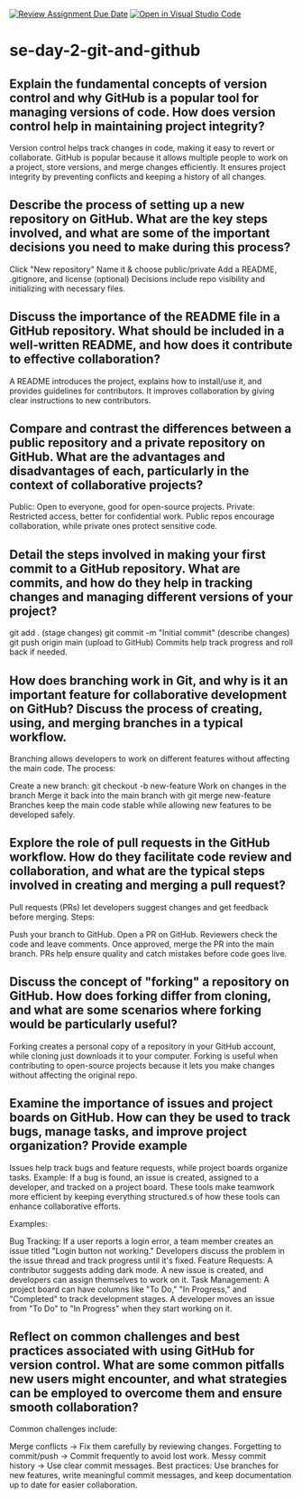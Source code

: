 [![Review Assignment Due Date](https://classroom.github.com/assets/deadline-readme-button-22041afd0340ce965d47ae6ef1cefeee28c7c493a6346c4f15d667ab976d596c.svg)](https://classroom.github.com/a/8wgCKhpZ)
[![Open in Visual Studio Code](https://classroom.github.com/assets/open-in-vscode-2e0aaae1b6195c2367325f4f02e2d04e9abb55f0b24a779b69b11b9e10269abc.svg)](https://classroom.github.com/online_ide?assignment_repo_id=15615163&assignment_repo_type=AssignmentRepo)
# se-day-2-git-and-github
## Explain the fundamental concepts of version control and why GitHub is a popular tool for managing versions of code. How does version control help in maintaining project integrity?
 Version control helps track changes in code, making it easy to revert or collaborate. GitHub is popular because it allows multiple people to work on a project, store versions, and merge changes efficiently. It ensures project integrity by preventing conflicts and keeping a history of all changes.


## Describe the process of setting up a new repository on GitHub. What are the key steps involved, and what are some of the important decisions you need to make during this process?

Click "New repository"
Name it & choose public/private
Add a README, .gitignore, and license (optional)
Decisions include repo visibility and initializing with necessary files.

## Discuss the importance of the README file in a GitHub repository. What should be included in a well-written README, and how does it contribute to effective collaboration?
A README introduces the project, explains how to install/use it, and provides guidelines for contributors. It improves collaboration by giving clear instructions to new contributors.
## Compare and contrast the differences between a public repository and a private repository on GitHub. What are the advantages and disadvantages of each, particularly in the context of collaborative projects?
 Public: Open to everyone, good for open-source projects.
Private: Restricted access, better for confidential work.
Public repos encourage collaboration, while private ones protect sensitive code.


## Detail the steps involved in making your first commit to a GitHub repository. What are commits, and how do they help in tracking changes and managing different versions of your project?
git add . (stage changes)
git commit -m "Initial commit" (describe changes)
git push origin main (upload to GitHub)
Commits help track progress and roll back if needed.


## How does branching work in Git, and why is it an important feature for collaborative development on GitHub? Discuss the process of creating, using, and merging branches in a typical workflow.

Branching allows developers to work on different features without affecting the main code. The process:

Create a new branch: git checkout -b new-feature
Work on changes in the branch
Merge it back into the main branch with git merge new-feature
Branches keep the main code stable while allowing new features to be developed safely.

## Explore the role of pull requests in the GitHub workflow. How do they facilitate code review and collaboration, and what are the typical steps involved in creating and merging a pull request?

Pull requests (PRs) let developers suggest changes and get feedback before merging. Steps:

Push your branch to GitHub.
Open a PR on GitHub.
Reviewers check the code and leave comments.
Once approved, merge the PR into the main branch.
PRs help ensure quality and catch mistakes before code goes live.

## Discuss the concept of "forking" a repository on GitHub. How does forking differ from cloning, and what are some scenarios where forking would be particularly useful?
Forking creates a personal copy of a repository in your GitHub account, while cloning just downloads it to your computer. Forking is useful when contributing to open-source projects because it lets you make changes without affecting the original repo.

## Examine the importance of issues and project boards on GitHub. How can they be used to track bugs, manage tasks, and improve project organization? Provide example
Issues help track bugs and feature requests, while project boards organize tasks. Example: If a bug is found, an issue is created, assigned to a developer, and tracked on a project board. These tools make teamwork more efficient by keeping everything structured.s of how these tools can enhance collaborative efforts.

Examples:

Bug Tracking: If a user reports a login error, a team member creates an issue titled "Login button not working." Developers discuss the problem in the issue thread and track progress until it's fixed.
Feature Requests: A contributor suggests adding dark mode. A new issue is created, and developers can assign themselves to work on it.
Task Management: A project board can have columns like "To Do," "In Progress," and "Completed" to track development stages. A developer moves an issue from "To Do" to "In Progress" when they start working on it.

## Reflect on common challenges and best practices associated with using GitHub for version control. What are some common pitfalls new users might encounter, and what strategies can be employed to overcome them and ensure smooth collaboration?

Common challenges include:

Merge conflicts → Fix them carefully by reviewing changes.
Forgetting to commit/push → Commit frequently to avoid lost work.
Messy commit history → Use clear commit messages.
Best practices: Use branches for new features, write meaningful commit messages, and keep documentation up to date for easier collaboration.
